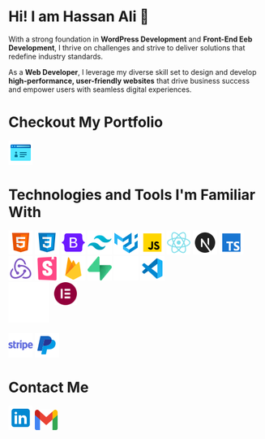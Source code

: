 <h1>Hi! I am Hassan Ali 👋</h1>
<p>With a strong foundation in <b>WordPress Development</b> and <b>Front-End Eeb Development</b>, I thrive on challenges and strive to deliver solutions that redefine industry standards.</p>
<p>As a <b>Web Developer</b>, I leverage my diverse skill set to design and develop <b>high-performance, user-friendly websites</b> that drive business success and empower users with seamless digital experiences.</p>
<h1>Checkout My Portfolio</h1>
<a href="#"><img src="https://github.com/hassan0032/hassan0032/blob/main/images/PORTFOLIO.png" alt="Portfolio"></a>
<h1>Technologies and Tools I'm Familiar With</h1>
<a href="https://html.com/html5/"><img src="https://github.com/hassan0032/hassan0032/blob/main/images/HTML.png" alt="HTML"></a>
<a href="https://web.dev/learn/css"><img src="https://github.com/hassan0032/hassan0032/blob/main/images/CSS.png" alt="CSS"></a>
<a href="https://getbootstrap.com/"><img src="https://github.com/hassan0032/hassan0032/blob/main/images/BOOTSTRAP.png" alt="Bootstrap"></a>
<a href="https://tailwindcss.com/"><img src="https://github.com/hassan0032/hassan0032/blob/main/images/TAILWIND.png" alt="Tailwind"></a>
<a href="https://mui.com/material-ui/"><img src="https://github.com/hassan0032/hassan0032/blob/main/images/MATERIALUI.png" alt="Material UI"></a>
<a href="https://www.javascript.com/"><img src="https://github.com/hassan0032/hassan0032/blob/main/images/JS.png" alt="JS"></a>
<a href="https://react.dev/"><img src="https://github.com/hassan0032/hassan0032/blob/main/images/REACT.png" alt="React JS"></a>
<a href="https://nextjs.org/"><img src="https://github.com/hassan0032/hassan0032/blob/main/images/NEXT.png" alt="Next JS"></a>
<a href="https://typescriptlang.org/"><img src="https://github.com/hassan0032/hassan0032/blob/main/images/TS.png" alt="TS"></a>
<a href="https://redux-toolkit.js.org/introduction/getting-started"><img src="https://github.com/hassan0032/hassan0032/blob/main/images/REDUX.png" alt="Redux Tool Kit"></a>
<a href="https://https://storybook.js.org/"><img src="https://github.com/hassan0032/hassan0032/blob/main/images/STORYBOOK.svg" alt="Story Book" height="48" width="48"></a>
<a href="https://firebase.google.com/"><img src="https://github.com/hassan0032/hassan0032/blob/main/images/FIREBASE.png" alt="Firebase" height="48" width="48"></a>
<a href="https://supabase.com/"><img src="https://github.com/hassan0032/hassan0032/blob/main/images/supabase.png" alt="Supabase" height="48" width="48"></a>
<a href="https://vercel.com/"><img src="https://github.com/hassan0032/hassan0032/blob/main/images/VERCEL.svg" alt="Vercel" height="48" width="48"></a>
<a href="https://code.visualstudio.com/"><img src="https://github.com/hassan0032/hassan0032/blob/main/images/VSCODE.png" alt="VS Code"></a>
<be>
<div style="display: flex; gap: 10px;">
<a href="https://wordpress.org/"><img src="https://github.com/hassan0032/hassan0032/blob/main/images/WORDPRESS.svg" alt="WordPress"></a>
<a href="https://elementor.com/"><img src="https://github.com/hassan0032/hassan0032/blob/main/images/Elementor.png" alt="Elementor" height="45" width="45"></a>
</div>
<br>
<a href="https://stripe.com/"><img src="https://github.com/hassan0032/hassan0032/blob/main/images/STRIPE.png" alt="Stripe"></a>
<a href="https://www.paypal.com/"><img src="https://github.com/hassan0032/hassan0032/blob/main/images/PAYPAL.png" alt="Pay Pal"></a>
<h1>Contact Me</h1>
<a href="https://www.linkedin.com/in/hassan-ali-wp/"><img src="https://github.com/hassan0032/hassan0032/blob/main/images/LINKEDIN.png" alt="LinkedIn"></a>
<a href="https://mail.google.com/mail/?view=cm&fs=1&to=hassanalibhatti648@gmail.com"><img src="https://github.com/hassan0032/hassan0032/blob/main/images/GMAIL.png" alt="Gmail" width="45" height="40"></a>
